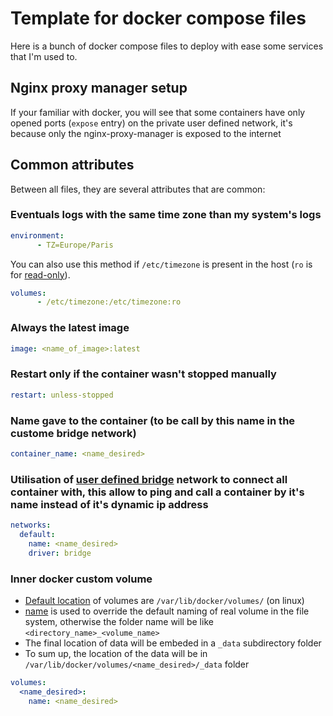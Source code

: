 # Template for docker compose files
Here is a bunch of docker compose files to deploy with ease some services that I'm used to.
## Nginx proxy manager setup
If your familiar with docker, you will see that some containers have only opened ports (`expose` entry) on the private user defined network, it's because only the nginx-proxy-manager is exposed to the internet
## Common attributes
Between all files, they are several attributes that are common:

### Eventuals logs with the same time zone than my system's logs
```yaml
environment:
      - TZ=Europe/Paris
```

You can also use this method if `/etc/timezone` is present in the host (`ro` is for [read-only](https://docs.docker.com/storage/volumes/#use-a-read-only-volume)).

```yaml
volumes:
      - /etc/timezone:/etc/timezone:ro
```

### Always the latest image
```yaml
image: <name_of_image>:latest
```

### Restart only if the container wasn't stopped manually
```yaml
restart: unless-stopped
```

### Name gave to the container (to be call by this name in the custome bridge network)
```yaml
container_name: <name_desired>
```

### Utilisation of [user defined bridge](https://docs.docker.com/network/bridge/#differences-between-user-defined-bridges-and-the-default-bridge) network to connect all container with, this allow to ping and call a container by it's name instead of it's dynamic ip address
```yaml
networks:
  default:
    name: <name_desired>
    driver: bridge
```

### Inner docker custom volume
- [Default location](https://docs.docker.com/storage/#choose-the-right-type-of-mount) of volumes are `/var/lib/docker/volumes/` (on linux)
- [name](https://docs.docker.com/compose/compose-file/compose-file-v3/#name) is used to override the default naming of real volume in the file system, otherwise the folder name will be like `<directory_name>_<volume_name>`
- The final location of data will be embeded in a `_data` subdirectory folder
- To sum up, the location of the data will be in `/var/lib/docker/volumes/<name_desired>/_data` folder

```yaml
volumes:
  <name_desired>: 
    name: <name_desired>
```
